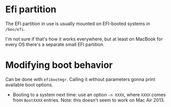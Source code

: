 # Efi partition

The EFI partition in use is usually mounted on EFI-booted systems in `/boo/efi`.

I'm not sure if that's how it works everywhere, but at least on MacBook for every OS there's a separate small EFI partition.

# Modifying boot behavior

Can be done with `efibootmgr`. Calling it without parameters gonna print available boot options.

* Booting to a system next time: use an option `-n XXXX`, where `XXXX` comes from `BootXXXX` entries. Note: this doesn't seem to work on Mac Air 2013.
